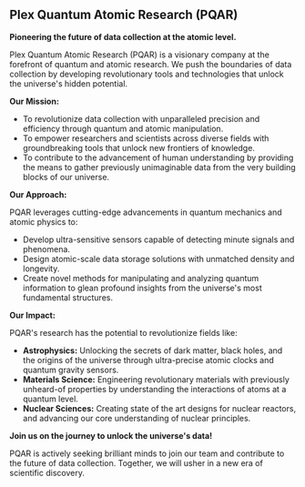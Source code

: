 ## Plex Quantum Atomic Research (PQAR)

**Pioneering the future of data collection at the atomic level.**

Plex Quantum Atomic Research (PQAR) is a visionary company at the forefront of quantum and atomic research. We push the boundaries of data collection by developing revolutionary tools and technologies that unlock the universe's hidden potential.

**Our Mission:**

* To revolutionize data collection with unparalleled precision and efficiency through quantum and atomic manipulation.
* To empower researchers and scientists across diverse fields with groundbreaking tools that unlock new frontiers of knowledge.
* To contribute to the advancement of human understanding by providing the means to gather previously unimaginable data from the very building blocks of our universe.

**Our Approach:**

PQAR leverages cutting-edge advancements in quantum mechanics and atomic physics to:

* Develop ultra-sensitive sensors capable of detecting minute signals and phenomena.
* Design atomic-scale data storage solutions with unmatched density and longevity.
* Create novel methods for manipulating and analyzing quantum information to glean profound insights from the universe's most fundamental structures.

**Our Impact:**

PQAR's research has the potential to revolutionize fields like:

* **Astrophysics:** Unlocking the secrets of dark matter, black holes, and the origins of the universe through ultra-precise atomic clocks and quantum gravity sensors.
* **Materials Science:** Engineering revolutionary materials with previously unheard-of properties by understanding the interactions of atoms at a quantum level.
* **Nuclear Sciences:** Creating state of the art designs for nuclear reactors, and advancing our core understanding of nuclear principles.

**Join us on the journey to unlock the universe's data!**

PQAR is actively seeking brilliant minds to join our team and contribute to the future of data collection. Together, we will usher in a new era of scientific discovery.
